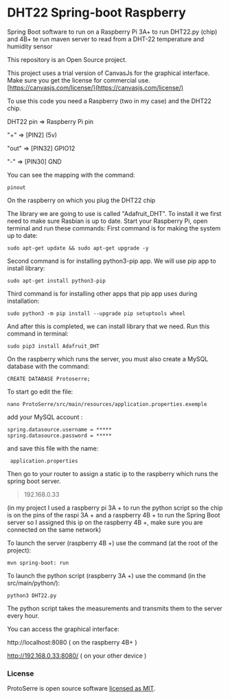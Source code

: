 # DHT22 Spring-boot Raspberry

Spring Boot software to run on a Raspberry Pi 3A+ to run DHT22.py (chip) and 4B+ te run maven server to read from a DHT-22 temperature and humidity sensor

This repository is an Open Source project.

This project uses a trial version of CanvasJs for the graphical interface.  
Make sure you get the license for commercial use.
[https://canvasjs.com/license/](https://canvasjs.com/license/)

To use this code you need a Raspberry (two in my case) and the DHT22 chip.

DHT22 pin => Raspberry Pi pin

 "+"  => [PIN2] (5v)
 
"out" => [PIN32] GPIO12

"-" => [PIN30] GND

You can see the mapping with the command: 

    pinout

On the raspberry on which you plug the DHT22 chip

The library we are going to use is called "Adafruit_DHT". To install it we first
need to make sure Rasbian is up to date. 
Start your Raspberry Pi, open terminal and run these commands:
First command is for making the system up to date: 

`sudo apt-get update && sudo apt-get upgrade -y`

Second command is for installing python3-pip app. 
We will use pip app to install library:

 `sudo apt-get install python3-pip`
 
Third command is for installing other apps that pip app uses during installation:

    sudo python3 -m pip install --upgrade pip setuptools wheel

And after this is completed, we can install library that we need. Run this
command in terminal: 

    sudo pip3 install Adafruit_DHT

On the raspberry which runs the server, you must also create a MySQL database with the command:

`CREATE DATABASE Protoserre;`

To start go edit the file: 

    nano ProtoSerre/src/main/resources/application.properties.exemple

add your MySQL account :

    spring.datasource.username = *****
    spring.datasource.password = *****

and save this file with the name:

     application.properties

Then go to your router to assign a static ip to the raspberry which runs the spring boot server.

> 192.168.0.33

(in my project I used a raspberry pi 3A + to run the python script so the chip is on the pins of the raspi 3A + and a raspberry 4B + to run the Spring Boot server so I assigned this ip on the raspberry 4B +, make sure you are connected on the same network)

To launch the server (raspberry 4B +) use the command (at the root of the project):

    mvn spring-boot: run

To launch the python script (raspberry 3A +) use the command (in the src/main/python/):

    python3 DHT22.py

The python script takes the measurements and transmits them to the server every hour.

You can access the graphical interface:

http://localhost:8080 ( on the raspberry 4B+ )

http://192.168.0.33:8080/ ( on your other device )


### License

ProtoSerre is open source software [licensed as MIT](https://github.com/cecilmillerioux/ProtoSerre/blob/master/LICENSE).

